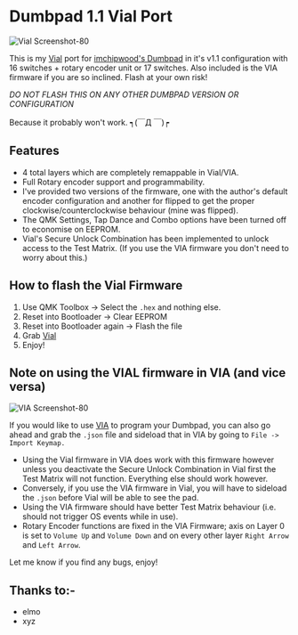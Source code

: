 # Dumbpad 1.1 Vial Port

![Vial Screenshot-80](https://user-images.githubusercontent.com/8606354/128873846-2f08e312-9e70-4c00-845c-827792c1f55e.jpg)

This is my [Vial](https://get.vial.today) port for [imchipwood's Dumbpad](https://github.com/imchipwood/dumbpad) in it's v1.1 configuration with 16 switches + rotary encoder unit or 17 switches. Also included is the VIA firmware if you are so inclined. Flash at your own risk!

*DO NOT FLASH THIS ON ANY OTHER DUMBPAD VERSION OR CONFIGURATION*

Because it probably won't work. ┑(￣Д ￣)┍

## Features

- 4 total layers which are completely remappable in Vial/VIA.
- Full Rotary encoder support and programmability.
- I've provided two versions of the firmware, one with the author's default encoder configuration and another for flipped to get the proper clockwise/counterclockwise behaviour (mine was flipped).
- The QMK Settings, Tap Dance and Combo options have been turned off to economise on EEPROM.
- Vial's Secure Unlock Combination has been implemented to unlock access to the Test Matrix. (If you use the VIA firmware you don't need to worry about this.)

## How to flash the Vial Firmware

1. Use QMK Toolbox -> Select the `.hex` and nothing else.
2. Reset into Bootloader -> Clear EEPROM
3. Reset into Bootloader again -> Flash the file
4. Grab [Vial](https://get.vial.today)
5. Enjoy!

## Note on using the VIAL firmware in VIA (and vice versa)

![VIA Screenshot-80](https://user-images.githubusercontent.com/8606354/126425445-1dac55cd-7166-4c1b-8c38-539170475fb7.jpg)

If you would like to use [VIA](https://caniusevia.com) to program your Dumbpad, you can also go ahead and grab the `.json` file and sideload that in VIA by going to `File -> Import Keymap.`

- Using the Vial firmware in VIA does work with this firmware however unless you deactivate the Secure Unlock Combination in Vial first the Test Matrix will not function. Everything else should work however.
- Conversely, if you use the VIA firmware in Vial, you will have to sideload the `.json` before Vial will be able to see the pad.
- Using the VIA firmware should have better Test Matrix behaviour (i.e. should not trigger OS events while in use).
- Rotary Encoder functions are fixed in the VIA Firmware; axis on Layer 0 is set to `Volume Up` and `Volume Down` and on every other layer `Right Arrow` and `Left Arrow`.

Let me know if you find any bugs, enjoy!

## Thanks to:-

- elmo
- xyz
